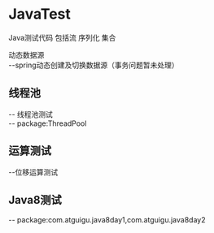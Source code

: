 # JavaTest
Java测试代码
包括流
序列化
集合

动态数据源<br>
--spring动态创建及切换数据源（事务问题暂未处理）

<h2>线程池</h2>
-- 线程池测试<br>
-- package:ThreadPool

<h2>运算测试</h2>
--位移运算测试<br>

<h2>Java8测试</h2>
-- package:com.atguigu.java8day1,com.atguigu.java8day2
